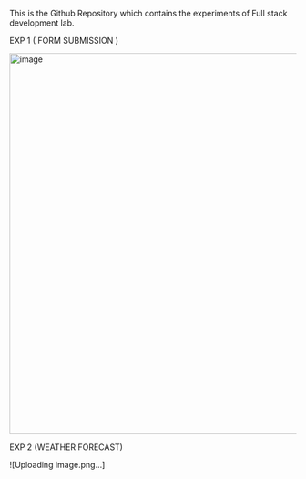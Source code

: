 This is the Github Repository which contains the experiments of Full stack development lab.


EXP 1 ( FORM SUBMISSION )

<img width="694" height="668" alt="image" src="https://github.com/user-attachments/assets/04fa864e-4183-4912-8097-516f96ca2607" />


EXP 2 (WEATHER FORECAST)

![Uploading image.png…]


